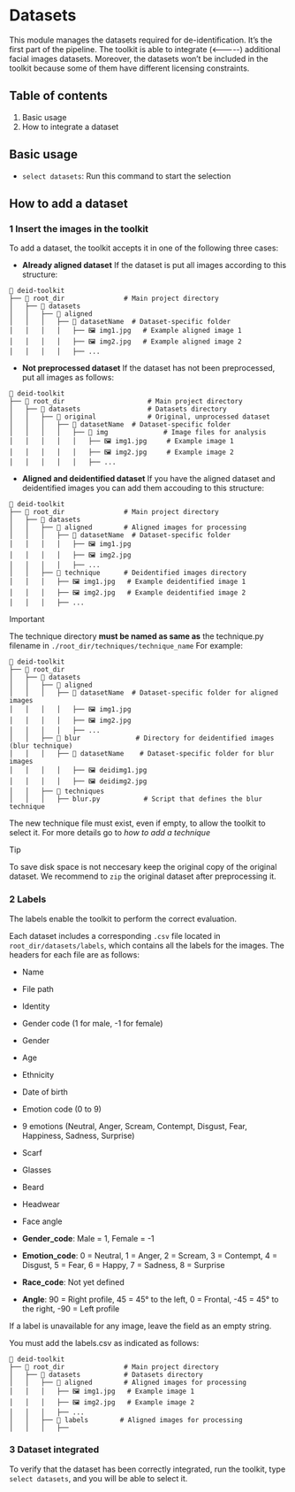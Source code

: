 # Datasets
This module manages the datasets required for de-identification. It’s the first part of the pipeline. The toolkit is able to integrate (<-----) additional facial images datasets. Moreover, the datasets won’t be included in the toolkit because some of them have different licensing constraints.

## Table of contents
1. Basic usage 
2. How to integrate a dataset

## Basic usage
* `select datasets`: Run this command to start the selection
<!-- TODO: add a image to show how the selection should be (with the numbers)-->

## How to add a dataset

### 1 Insert the images in the toolkit
To add a dataset, the toolkit accepts it in one of the following three cases:
* **Already aligned dataset**
If the dataset is put all images according to this structure:

```plaintext
📂 deid-toolkit
├── 📁 root_dir               # Main project directory
│   ├── 📂 datasets           
│   │   ├── 📂 aligned        
│   │   │   ├── 📂 datasetName  # Dataset-specific folder
│   │   │   │   ├── 🖼️ img1.jpg   # Example aligned image 1
│   │   │   │   ├── 🖼️ img2.jpg   # Example aligned image 2
│   │   │   │   ├── ...

```
* **Not preprocessed dataset**
If the dataset has not been preprocessed, put all images as follows:
```plaintext
📂 deid-toolkit
├── 📁 root_dir                     # Main project directory
│   ├── 📁 datasets                 # Datasets directory
│   │   ├── 📁 original             # Original, unprocessed dataset
│   │   │   ├── 📂 datasetName  # Dataset-specific folder
│   │   │   │   ├── 📁 img              # Image files for analysis
│   │   │   │   │   ├── 🖼️ img1.jpg     # Example image 1
│   │   │   │   │   ├── 🖼️ img2.jpg     # Example image 2
│   │   │   │   │   ├── ...             
```
* **Aligned and deidentified dataset** 
If you have the aligned dataset and deidentified images you can add them accouding to this structure:
```plaintext
📂 deid-toolkit
├── 📁 root_dir               # Main project directory
│   ├── 📂 datasets           
│   │   ├── 📂 aligned        # Aligned images for processing
│   │   │   ├── 📂 datasetName  # Dataset-specific folder
│   │   │   │   ├── 🖼️ img1.jpg   
│   │   │   │   ├── 🖼️ img2.jpg   
│   │   │   │   ├── ...
│   │   ├── 📂 technique      # Deidentified images directory
│   │   │   ├── 🖼️ img1.jpg   # Example deidentified image 1
│   │   │   ├── 🖼️ img2.jpg   # Example deidentified image 2
│   │   │   ├── ...

```
> [!IMPORTANT]
> The technique directory **must be named as same as** the technique.py filename in `./root_dir/techniques/technique_name`
> For example:
> ```plaintext
> 📂 deid-toolkit
> ├── 📁 root_dir               
> │   ├── 📂 datasets           
> │   │   ├── 📂 aligned        
> │   │   │   ├── 📂 datasetName  # Dataset-specific folder for aligned images
> │   │   │   │   ├── 🖼️ img1.jpg   
> │   │   │   │   ├── 🖼️ img2.jpg   
> │   │   │   │   ├── ...
> │   │   ├── 📂 blur              # Directory for deidentified images (blur technique)
> │   │   │   ├── 📂 datasetName    # Dataset-specific folder for blur images
> │   │   │   │   ├── 🖼️ deidimg1.jpg   
> │   │   │   │   ├── 🖼️ deidimg2.jpg   
> │   │   ├── 📂 techniques           
> │   │   │   ├── blur.py           # Script that defines the blur technique
> 
> ```
> The new technique file must exist, even if empty, to allow the toolkit to select it. For more details go to *how to add a technique*
>
<!-- TODO: add link in the word "how to add add technique" to learn how-->


> [!TIP]
> To save disk space is not neccesary keep the original copy of the original dataset. We recommend to `zip` the original dataset after preprocessing it. 

### 2 Labels

The labels enable the toolkit to perform the correct evaluation. 

Each dataset includes a corresponding `.csv` file located in `root_dir/datasets/labels`, which contains all the labels for the images. The headers for each file are as follows:

-  Name
- File path
- Identity
- Gender code (1 for male, -1 for female)
- Gender
- Age
- Ethnicity
- Date of birth
- Emotion code (0 to 9)
- 9 emotions (Neutral, Anger, Scream, Contempt, Disgust, Fear, Happiness, Sadness, Surprise)
- Scarf
- Glasses
- Beard
- Headwear
- Face angle


- **Gender_code**: Male = 1, Female = -1  
- **Emotion_code**: 0 = Neutral, 1 = Anger, 2 = Scream, 3 = Contempt, 4 = Disgust, 5 = Fear, 6 = Happy, 7 = Sadness, 8 = Surprise  
- **Race_code**: Not yet defined  
- **Angle**: 90 = Right profile, 45 = 45° to the left, 0 = Frontal, -45 = 45° to the right, -90 = Left profile  

If a label is unavailable for any image, leave the field as an empty string.

You must add the labels.csv as indicated as follows:
```plaintext
📂 deid-toolkit
├── 📁 root_dir               # Main project directory
│   ├── 📂 datasets           # Datasets directory
│   │   ├── 📂 aligned        # Aligned images for processing
│   │   │   ├── 🖼️ img1.jpg   # Example image 1
│   │   │   ├── 🖼️ img2.jpg   # Example image 2
│   │   │   ├── ...
│   │   ├── 📂 labels        # Aligned images for processing
│   │   │   ├── 
```

### 3 Dataset integrated
To verify that the dataset has been correctly integrated, run the toolkit, type `select datasets`, and you will be able to select it.